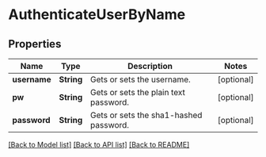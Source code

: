 # AuthenticateUserByName

## Properties
Name | Type | Description | Notes
------------ | ------------- | ------------- | -------------
**username** | **String** | Gets or sets the username. | [optional] 
**pw** | **String** | Gets or sets the plain text password. | [optional] 
**password** | **String** | Gets or sets the sha1-hashed password. | [optional] 

[[Back to Model list]](../README.md#documentation-for-models) [[Back to API list]](../README.md#documentation-for-api-endpoints) [[Back to README]](../README.md)


